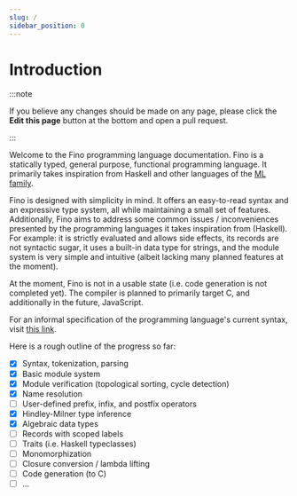 ```yaml
---
slug: /
sidebar_position: 0
---
```


# Introduction

:::note

If you believe any changes should be made on any page, please click the **Edit this page** button at the bottom and open a pull request.

:::

Welcome to the Fino programming language documentation. Fino is a statically typed, general purpose, functional programming language. It primarily takes inspiration from Haskell and other languages of the [ML family](https://en.wikipedia.org/wiki/ML_(programming_language)).

Fino is designed with simplicity in mind. It offers an easy-to-read syntax and an expressive type system, all while maintaining a small set of features. Additionally, Fino aims to address some common issues / inconveniences presented by the programming languages it takes inspiration from (Haskell). For example: it is strictly evaluated and allows side effects, its records are not syntactic sugar, it uses a built-in data type for strings, and the module system is very simple and intuitive (albeit lacking many planned features at the moment).

At the moment, Fino is not in a usable state (i.e. code generation is not completed yet). The compiler is planned to primarily target C, and additionally in the future, JavaScript.

For an informal specification of the programming language's current syntax, visit [this link](https://github.com/05st/fino/blob/main/SYNTAX.md).

Here is a rough outline of the progress so far:
- [X] Syntax, tokenization, parsing
- [X] Basic module system
- [X] Module verification (topological sorting, cycle detection)
- [X] Name resolution
- [ ] User-defined prefix, infix, and postfix operators
- [X] Hindley-Milner type inference
- [X] Algebraic data types
- [ ] Records with scoped labels
- [ ] Traits (i.e. Haskell typeclasses)
- [ ] Monomorphization
- [ ] Closure conversion / lambda lifting
- [ ] Code generation (to C)
- [ ] ...
